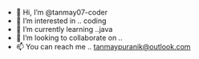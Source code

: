 - 👋 Hi, I’m @tanmay07-coder
- 👀 I’m interested in .. coding  
- 🌱 I’m currently learning ..java
- 💞️ I’m looking to collaborate on ..
- 📫 You can reach me .. tanmaypuranik@outlook.com

<!---
tanmay07-coder/tanmay07-coder is a ✨ special ✨ repository because its `README.md` (this file) appears on your GitHub profile.
You can click the Preview link to take a look at your changes.
--->
